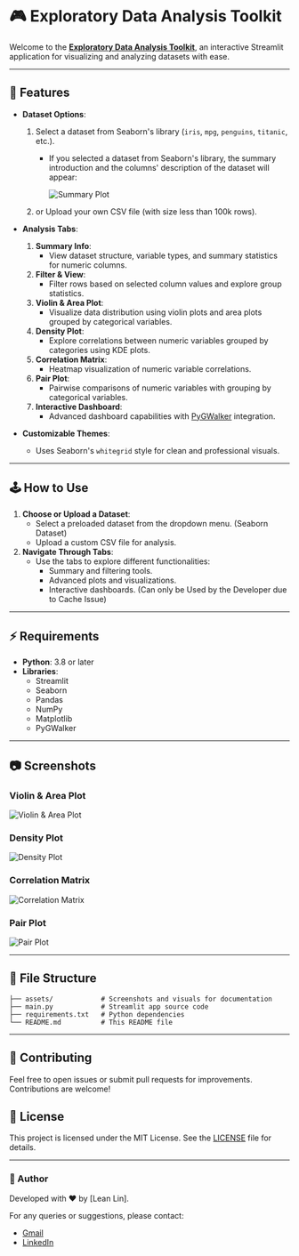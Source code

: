 
# 🎮 Exploratory Data Analysis Toolkit

Welcome to the [**Exploratory Data Analysis Toolkit**](https://data-eda-toolkit-by-leanlinmy.streamlit.app/), an interactive Streamlit application for visualizing and analyzing datasets with ease.

---

## 📎 Features

- **Dataset Options**:
  1. Select a dataset from Seaborn's library (`iris`, `mpg`, `penguins`, `titanic`, etc.).
      - If you selected a dataset from Seaborn's library, the summary introduction and the columns' description of the dataset will appear:

        ![Summary Plot](assets/summary_plot.png)
  2. or Upload your own CSV file (with size less than 100k rows).

- **Analysis Tabs**:
  1. **Summary Info**:
     - View dataset structure, variable types, and summary statistics for numeric columns.
  2. **Filter & View**:
     - Filter rows based on selected column values and explore group statistics.
  3. **Violin & Area Plot**:
     - Visualize data distribution using violin plots and area plots grouped by categorical variables.
  4. **Density Plot**:
     - Explore correlations between numeric variables grouped by categories using KDE plots.
  5. **Correlation Matrix**:
     - Heatmap visualization of numeric variable correlations.
  6. **Pair Plot**:
     - Pairwise comparisons of numeric variables with grouping by categorical variables.
  7. **Interactive Dashboard**:
     - Advanced dashboard capabilities with [PyGWalker](https://github.com/Kanaries/pygwalker) integration.

- **Customizable Themes**:
  - Uses Seaborn's `whitegrid` style for clean and professional visuals.

---

## 🕹️ How to Use

1. **Choose or Upload a Dataset**:
   - Select a preloaded dataset from the dropdown menu. (Seaborn Dataset)
   - Upload a custom CSV file for analysis.
2. **Navigate Through Tabs**:
   - Use the tabs to explore different functionalities:
     - Summary and filtering tools.
     - Advanced plots and visualizations.
     - Interactive dashboards. (Can only be Used by the Developer due to Cache Issue)

---

## ⚡ Requirements

- **Python**: 3.8 or later
- **Libraries**:
  - Streamlit
  - Seaborn
  - Pandas
  - NumPy
  - Matplotlib
  - PyGWalker

---

## 📷 Screenshots

### Violin & Area Plot
![Violin & Area Plot](assets/violin_n_area_plot.png)

### Density Plot
![Density Plot](assets/density_plot.png)

### Correlation Matrix
![Correlation Matrix](assets/correlation_matrix.png)

### Pair Plot
![Pair Plot](assets/pair_plot.png)

---

## 📂 File Structure

```
├── assets/            # Screenshots and visuals for documentation
├── main.py            # Streamlit app source code
├── requirements.txt   # Python dependencies
└── README.md          # This README file
```

---

## 📃 Contributing

Feel free to open issues or submit pull requests for improvements. Contributions are welcome!

## 🧰 License

This project is licensed under the MIT License. See the [LICENSE](LICENSE) file for details.

---

### 👾 Author
Developed with ❤️ by [Lean Lin]. 

For any queries or suggestions, please contact:
- [Gmail](mailto:xphoenixx32@gmail.com)
- [LinkedIn](https://www.linkedin.com/in/leanlin/)
